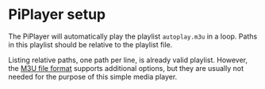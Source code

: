 # PiPlayer setup

The PiPlayer will automatically play the playlist `autoplay.m3u` in a loop.
Paths in this playlist should be relative to the playlist file.

Listing relative paths, one path per line, is already valid playlist.
However, the [M3U file format](https://en.wikipedia.org/wiki/M3U) supports
additional options, but they are usually not needed for the purpose of this
simple media player.
